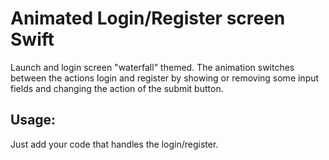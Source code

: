 # Animated Login/Register screen Swift
Launch and login screen "waterfall" themed. The animation switches between the actions login and register by  showing or removing some input fields and changing the action of the submit button.

## Usage:
Just add your code that handles the login/register.
